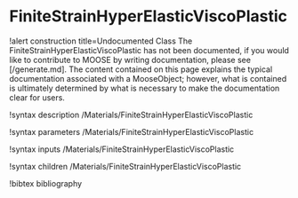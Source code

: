 <!-- MOOSE Documentation Stub: Remove this when content is added. -->

# FiniteStrainHyperElasticViscoPlastic

!alert construction title=Undocumented Class
The FiniteStrainHyperElasticViscoPlastic has not been documented, if you would like to contribute to MOOSE by
writing documentation, please see [/generate.md]. The content contained on this page explains
the typical documentation associated with a MooseObject; however, what is contained is ultimately
determined by what is necessary to make the documentation clear for users.

!syntax description /Materials/FiniteStrainHyperElasticViscoPlastic

!syntax parameters /Materials/FiniteStrainHyperElasticViscoPlastic

!syntax inputs /Materials/FiniteStrainHyperElasticViscoPlastic

!syntax children /Materials/FiniteStrainHyperElasticViscoPlastic

!bibtex bibliography
